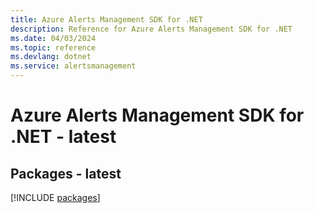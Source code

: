 ```yaml
---
title: Azure Alerts Management SDK for .NET
description: Reference for Azure Alerts Management SDK for .NET
ms.date: 04/03/2024
ms.topic: reference
ms.devlang: dotnet
ms.service: alertsmanagement
---
```

# Azure Alerts Management SDK for .NET - latest
## Packages - latest
[!INCLUDE [packages](alerts-management-index.md)]